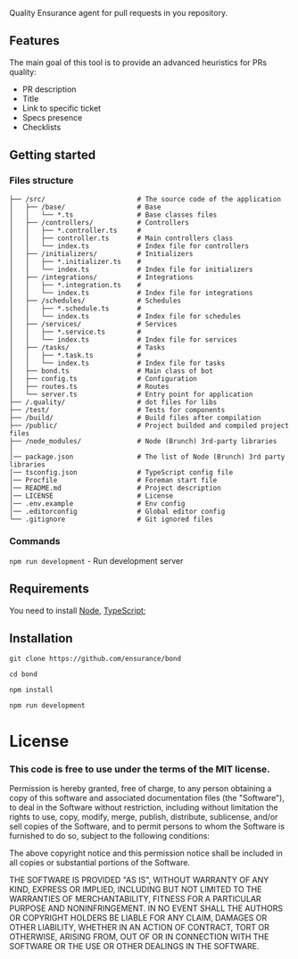 Quality Ensurance agent for pull requests in you repository.

## Features

The main goal of this tool is to provide an advanced heuristics for PRs quality:

* PR description
* Title
* Link to specific ticket
* Specs presence
* Checklists

## Getting started

### Files structure
```
├── /src/                       # The source code of the application
│   ├── /base/                  # Base
│   │   └── *.ts                # Base classes files
│   ├── /controllers/           # Controllers
│   │   ├── *.controller.ts     # 
│   │   ├── controller.ts       # Main controllers class
│   │   └── index.ts            # Index file for controllers
│   ├── /initializers/          # Initializers
│   │   ├── *.initializer.ts    # 
│   │   └── index.ts            # Index file for initializers
│   ├── /integrations/          # Integrations
│   │   ├── *.integration.ts    # 
│   │   └── index.ts            # Index file for integrations
│   ├── /schedules/             # Schedules
│   │   ├── *.schedule.ts       # 
│   │   └── index.ts            # Index file for schedules
│   ├── /services/              # Services
│   │   ├── *.service.ts        # 
│   │   └── index.ts            # Index file for services
│   ├── /tasks/                 # Tasks
│   │   ├── *.task.ts           # 
│   │   └── index.ts            # Index file for tasks 
│   ├── bond.ts                 # Main class of bot
│   ├── config.ts               # Configuration
│   ├── routes.ts               # Routes
│   └── server.ts               # Entry point for application
├── /.quality/                  # dot files for libs
├── /test/                      # Tests for components
├── /build/                     # Build files after compilation
├── /public/                    # Project builded and compiled project files
├── /node_modules/              # Node (Brunch) 3rd-party libraries
│
│── package.json                # The list of Node (Brunch) 3rd party libraries
│── tsconfig.json               # TypeScript config file
│── Procfile                    # Foreman start file
│── README.md                   # Project description
│── LICENSE                     # License
│── .env.example                # Env config
│── .editorconfig               # Global editor config
└── .gitignore                  # Git ignored files
```

### Commands

 `npm run development` - Run development server

## Requirements

You need to install [Node](https://nodejs.org/en/), [TypeScript](https://www.typescriptlang.org/);

## Installation

`git clone https://github.com/ensurance/bond`

`cd bond`

`npm install`

`npm run development`

# License

### This code is free to use under the terms of the MIT license.

Permission is hereby granted, free of charge, to any person obtaining
a copy of this software and associated documentation files (the
"Software"), to deal in the Software without restriction, including
without limitation the rights to use, copy, modify, merge, publish,
distribute, sublicense, and/or sell copies of the Software, and to
permit persons to whom the Software is furnished to do so, subject to
the following conditions:

The above copyright notice and this permission notice shall be included
in all copies or substantial portions of the Software.

THE SOFTWARE IS PROVIDED "AS IS", WITHOUT WARRANTY OF ANY KIND,
EXPRESS OR IMPLIED, INCLUDING BUT NOT LIMITED TO THE WARRANTIES OF
MERCHANTABILITY, FITNESS FOR A PARTICULAR PURPOSE AND NONINFRINGEMENT.
IN NO EVENT SHALL THE AUTHORS OR COPYRIGHT HOLDERS BE LIABLE FOR ANY
CLAIM, DAMAGES OR OTHER LIABILITY, WHETHER IN AN ACTION OF CONTRACT,
TORT OR OTHERWISE, ARISING FROM, OUT OF OR IN CONNECTION WITH THE
SOFTWARE OR THE USE OR OTHER DEALINGS IN THE SOFTWARE.
